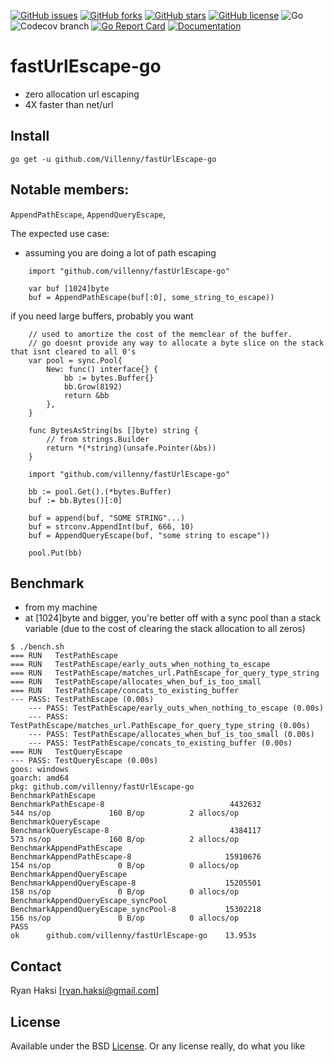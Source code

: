 [![GitHub issues](https://img.shields.io/github/issues/Villenny/fastUrlEscape-go)](https://github.com/Villenny/fastUrlEscape-go/issues)
[![GitHub forks](https://img.shields.io/github/forks/Villenny/fastUrlEscape-go)](https://github.com/Villenny/fastUrlEscape-go/network)
[![GitHub stars](https://img.shields.io/github/stars/Villenny/fastUrlEscape-go)](https://github.com/Villenny/fastUrlEscape-go/stargazers)
[![GitHub license](https://img.shields.io/github/license/Villenny/fastUrlEscape-go)](https://github.com/Villenny/fastUrlEscape-go/blob/master/LICENSE)
![Go](https://github.com/Villenny/fastUrlEscape-go/workflows/Go/badge.svg?branch=master)
![Codecov branch](https://img.shields.io/codecov/c/github/villenny/fastUrlEscape-go/master)
[![Go Report Card](https://goreportcard.com/badge/github.com/Villenny/fastUrlEscape-go)](https://goreportcard.com/report/github.com/Villenny/fastUrlEscape-go)
[![Documentation](https://godoc.org/github.com/Villenny/fastUrlEscape-go?status.svg)](http://godoc.org/github.com/Villenny/fastUrlEscape-go)

# fastUrlEscape-go
- zero allocation url escaping
- 4X faster than net/url


## Install

```
go get -u github.com/Villenny/fastUrlEscape-go
```

## Notable members:
`AppendPathEscape`,
`AppendQueryEscape`,

The expected use case:
- assuming you are doing a lot of path escaping
```
	import "github.com/villenny/fastUrlEscape-go"

	var buf [1024]byte
	buf = AppendPathEscape(buf[:0], some_string_to_escape))
```

if you need large buffers, probably you want
```
	// used to amortize the cost of the memclear of the buffer.
	// go doesnt provide any way to allocate a byte slice on the stack that isnt cleared to all 0's
	var pool = sync.Pool{
		New: func() interface{} {
			bb := bytes.Buffer{}
			bb.Grow(8192)
			return &bb
		},
	}
	
	func BytesAsString(bs []byte) string {
		// from strings.Builder
		return *(*string)(unsafe.Pointer(&bs))
	}

	import "github.com/villenny/fastUrlEscape-go"

	bb := pool.Get().(*bytes.Buffer)
	buf := bb.Bytes()[:0]
	
	buf = append(buf, "SOME STRING"...)
	buf = strconv.AppendInt(buf, 666, 10)
	buf = AppendQueryEscape(buf, "some string to escape"))

	pool.Put(bb)

```


## Benchmark

- from my machine
- at [1024]byte and bigger, you're better off with a sync pool than a stack variable (due to the cost of clearing the stack allocation to all zeros)

```
$ ./bench.sh
=== RUN   TestPathEscape
=== RUN   TestPathEscape/early_outs_when_nothing_to_escape
=== RUN   TestPathEscape/matches_url.PathEscape_for_query_type_string
=== RUN   TestPathEscape/allocates_when_buf_is_too_small
=== RUN   TestPathEscape/concats_to_existing_buffer
--- PASS: TestPathEscape (0.00s)
    --- PASS: TestPathEscape/early_outs_when_nothing_to_escape (0.00s)
    --- PASS: TestPathEscape/matches_url.PathEscape_for_query_type_string (0.00s)
    --- PASS: TestPathEscape/allocates_when_buf_is_too_small (0.00s)
    --- PASS: TestPathEscape/concats_to_existing_buffer (0.00s)
=== RUN   TestQueryEscape
--- PASS: TestQueryEscape (0.00s)
goos: windows
goarch: amd64
pkg: github.com/villenny/fastUrlEscape-go
BenchmarkPathEscape
BenchmarkPathEscape-8                            4432632               544 ns/op             160 B/op          2 allocs/op
BenchmarkQueryEscape
BenchmarkQueryEscape-8                           4384117               573 ns/op             160 B/op          2 allocs/op
BenchmarkAppendPathEscape
BenchmarkAppendPathEscape-8                     15910676               154 ns/op               0 B/op          0 allocs/op
BenchmarkAppendQueryEscape
BenchmarkAppendQueryEscape-8                    15205501               158 ns/op               0 B/op          0 allocs/op
BenchmarkAppendQueryEscape_syncPool
BenchmarkAppendQueryEscape_syncPool-8           15302218               156 ns/op               0 B/op          0 allocs/op
PASS
ok      github.com/villenny/fastUrlEscape-go    13.953s

```

## Contact

Ryan Haksi [ryan.haksi@gmail.com]

## License

Available under the BSD [License](/LICENSE). Or any license really, do what you like


